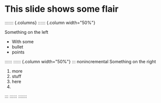 # This slide shows some flair

::::::: {.columns}
:::::: {.column width="50%"}

Something on the left

- With some
- bullet 
- points

::::::
:::::: {.column width="50%"}
::: nonincremental
Something on the right

1. more
2. stuff
3. here
4. 
:::
::::::
:::::::
